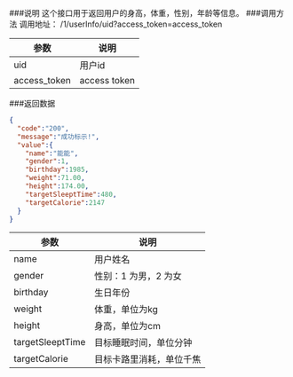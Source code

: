 ###说明
这个接口用于返回用户的身高，体重，性别，年龄等信息。
###调用方法
调用地址： /1/userInfo/uid?access_token=access_token

参数|说明
---|---
uid|用户id
access_token| access token

###返回数据

```json
{
  "code":"200",
  "message":"成功标示!",
  "value":{
    "name":"能能",
    "gender":1,
    "birthday":1985,
    "weight":71.00,
    "height":174.00,
    "targetSleeptTime":480,
    "targetCalorie":2147
  }
}
```

参数|说明
---|---
name|用户姓名
gender|性别：1 为男，2 为女
birthday|生日年份
weight|体重，单位为kg
height|身高，单位为cm
targetSleeptTime|目标睡眠时间，单位分钟
targetCalorie|目标卡路里消耗，单位千焦
